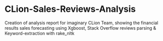 # CLion-Sales-Reviews-Analysis
Creation of analysis report for imaginary CLion Team, showing the financial results sales forecasting using Xgboost, Stack Overflow reviews parsing &amp; Keyword-extraction with rake_nltk 
